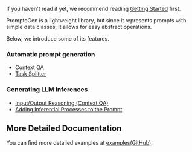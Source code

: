 If you haven't read it yet, we recommend reading [Getting Started](../getting-started/installation.md) first.

PromptoGen is a lightweight library, but since it represents prompts with simple data classes, it allows for easy abstract operations.

Below, we introduce some of its features.

### Automatic prompt generation

- [Context QA](context-qa.md)
- [Task Splitter](task-splitter.md)

### Generating LLM Inferences

- [Input/Output Reasoning (Context QA)](context-qa-reasoning.md)
- [Adding Inferential Processes to the Prompt](prompt-reasoning.md)

## More Detailed Documentation

You can find more detailed examples at [examples(GitHub)](https://github.com/zawakin/promptogen/tree/main/examples).
